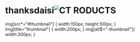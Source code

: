 # thanksdaisi![CT RODUCTS](https://user-images.githubusercontent.com/79142164/164991322-fdc37bde-f6db-448a-a65c-13e91ab58795.jpg)
img[src*="#thumbnail"] {
   width:150px;
   height:100px;
}
img[title="thumbnail"] {
   width:200px;
}
img[alt$="-thumbnail"]{
    width:300px;
}

